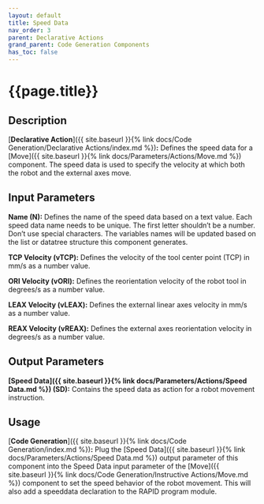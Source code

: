 ```yaml
---
layout: default
title: Speed Data
nav_order: 3
parent: Declarative Actions
grand_parent: Code Generation Components
has_toc: false
---
```


# **{{page.title}}**

## **Description**

[**Declarative Action**]({{ site.baseurl }}{% link docs/Code Generation/Declarative Actions/index.md %})**:** Defines the speed data for a [Move]({{ site.baseurl }}{% link docs/Parameters/Actions/Move.md %}) component. The speed data is used to specify the velocity at which both the robot and the external axes move. 

## **Input Parameters**

**Name (N):** Defines the name of the speed data based on a text value. Each speed data name needs to be unique. The first letter shouldn’t be a number. Don’t use special characters. The variables names will be updated based on the list or datatree structure this component generates.

**TCP Velocity (vTCP):** Defines the velocity of the tool center point (TCP) in mm/s as a number value.

**ORI Velocity (vORI):** Defines the reorientation velocity of the robot tool in degrees/s as a number value.

**LEAX Velocity (vLEAX):** Defines the external linear axes velocity in mm/s as a number value.

**REAX Velocity (vREAX):** Defines the external axes reorientation velocity in degrees/s as a number value.

## **Output Parameters**

**[Speed Data]({{ site.baseurl }}{% link docs/Parameters/Actions/Speed Data.md %}) (SD):** Contains the speed data as action for a robot movement instruction.

## **Usage**

[**Code Generation**]({{ site.baseurl }}{% link docs/Code Generation/index.md %})**:** Plug the [Speed Data]({{ site.baseurl }}{% link docs/Parameters/Actions/Speed Data.md %}) output parameter of this component into the Speed Data input parameter of the [Move]({{ site.baseurl }}{% link docs/Code Generation/Instructive Actions/Move.md %}) component to set the speed behavior of the robot movement. This will also add a speeddata declaration to the RAPID program module.
